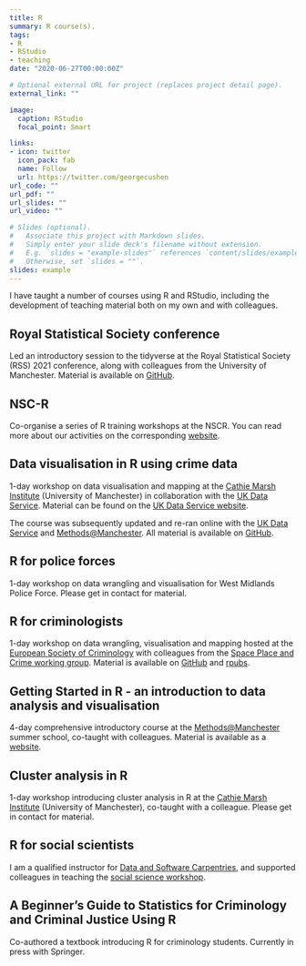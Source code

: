 ```yaml
---
title: R
summary: R course(s).
tags:
- R
- RStudio
- teaching
date: "2020-06-27T00:00:00Z"

# Optional external URL for project (replaces project detail page).
external_link: ""

image:
  caption: RStudio
  focal_point: Smart

links:
- icon: twitter
  icon_pack: fab
  name: Follow
  url: https://twitter.com/georgecushen
url_code: ""
url_pdf: ""
url_slides: ""
url_video: ""

# Slides (optional).
#   Associate this project with Markdown slides.
#   Simply enter your slide deck's filename without extension.
#   E.g. `slides = "example-slides"` references `content/slides/example-slides.md`.
#   Otherwise, set `slides = ""`.
slides: example
---
```


I have taught a number of courses using R and RStudio, including the development of teaching material both on my own and with colleagues.

## Royal Statistical Society conference

Led an introductory session to the tidyverse at the Royal Statistical Society (RSS) 2021 conference, along with colleagues from the University of Manchester. Material is available on [GitHub](https://github.com/langtonhugh/rss_r).

## NSC-R 

Co-organise a series of R training workshops at the NSCR. You can read more about our activities on the corresponding [website](https://nscrweb.netlify.app/). 

## Data visualisation in R using crime data

1-day workshop on data visualisation and mapping at the [Cathie Marsh Institute](https://www.cmi.manchester.ac.uk/) (University of Manchester) in collaboration with the [UK Data Service](https://ukdataservice.ac.uk/). Material can be found on the [UK Data Service website](https://ukdataservice.ac.uk/news-and-events/eventsitem/?id=5552).

The course was subsequently updated and re-ran online with the [UK Data Service](https://ukdataservice.ac.uk/) and [Methods@Manchester](https://www.methods.manchester.ac.uk/). All material is available on [GitHub](https://github.com/langtonhugh/data_viz_R_workshop).


## R for police forces

1-day workshop on data wrangling and visualisation for West Midlands Police Force. Please get in contact for material.

## R for criminologists

1-day workshop on data wrangling, visualisation and mapping hosted at the [European Society of Criminology](https://www.esc-eurocrim.org/) with colleagues from the [Space Place and Crime working group](http://www.space-place-crime.eu/). Material is available on [GitHub](https://github.com/langtonhugh/ESC2019) and [rpubs](https://rpubs.com/spaceplacecrime).

## Getting Started in R - an introduction to data analysis and visualisation

4-day comprehensive introductory course at the [Methods@Manchester](https://www.methods.manchester.ac.uk/) summer school, co-taught with colleagues. Material is available as a [website](https://rcatlord.github.io/GSinR/).

## Cluster analysis in R

1-day workshop introducing cluster analysis in R at the [Cathie Marsh Institute](https://www.cmi.manchester.ac.uk/) (University of Manchester), co-taught with a colleague. Please get in contact for material.

## R for social scientists

I am a qualified instructor for [Data and Software Carpentries](https://carpentries.org/), and supported colleagues in teaching the [social science workshop](https://datacarpentry.org/r-socialsci/).

## A Beginner’s Guide to Statistics for Criminology and Criminal Justice Using R

Co-authored a textbook introducing R for criminology students. Currently in press with Springer.